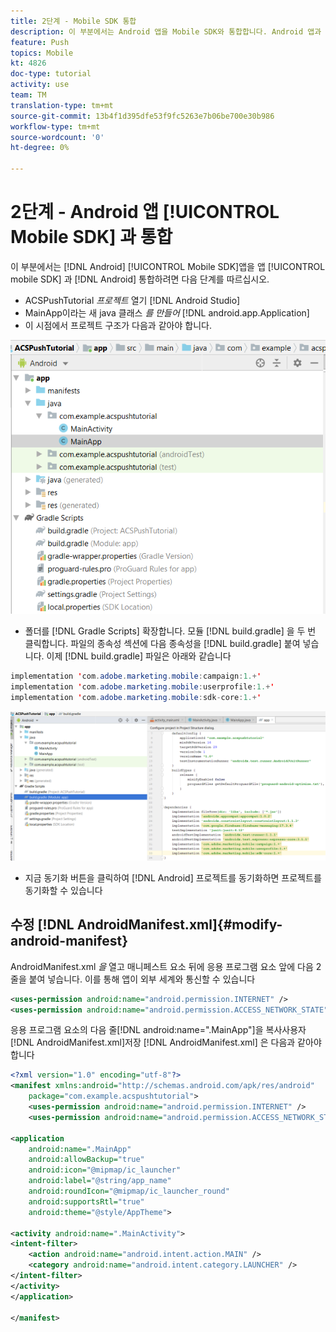 ```yaml
---
title: 2단계 - Mobile SDK 통합
description: 이 부분에서는 Android 앱을 Mobile SDK와 통합합니다. Android 앱과 모바일 SDK 통합
feature: Push
topics: Mobile
kt: 4826
doc-type: tutorial
activity: use
team: TM
translation-type: tm+mt
source-git-commit: 13b4f1d395dfe53f9fc5263e7b06be700e30b986
workflow-type: tm+mt
source-wordcount: '0'
ht-degree: 0%

---
```


# 2단계 - Android 앱 [!UICONTROL Mobile SDK] 과 통합

이 부분에서는 [!DNL Android] [!UICONTROL Mobile SDK]앱을 앱 [!UICONTROL mobile SDK] 과 [!DNL Android] 통합하려면 다음 단계를 따르십시오.

* ACSPushTutorial *프로젝트* 열기 [!DNL Android Studio]
* MainApp이라는 새 java 클래스 *를 만들어* [!DNL android.app.Application]
* 이 시점에서 프로젝트 구조가 다음과 같아야 합니다.

![기본 앱](assets/android-main-app.PNG)

* 폴더를 [!DNL Gradle Scripts] 확장합니다. 모듈 [!DNL build.gradle] 을 두 번 클릭합니다. 파일의 종속성 섹션에 다음 종속성을 [!DNL build.gradle] 붙여 넣습니다. 이제 [!DNL build.gradle] 파일은 아래와 같습니다

<!--
Removed `{.line-numbers}` below
-->

```java
implementation 'com.adobe.marketing.mobile:campaign:1.+'
implementation 'com.adobe.marketing.mobile:userprofile:1.+'
implementation 'com.adobe.marketing.mobile:sdk-core:1.+'
```

![모듈 등급](assets/module-build-gradle.PNG)

* 지금 동기화 버튼을 클릭하여 [!DNL Android] 프로젝트를 동기화하면 프로젝트를 동기화할 수 있습니다

## 수정 [!DNL AndroidManifest.xml]{#modify-android-manifest}

AndroidManifest.xml *을* 열고 매니페스트 요소 뒤에 응용 프로그램 요소 앞에 다음 2줄을 붙여 넣습니다. 이를 통해 앱이 외부 세계와 통신할 수 있습니다

<!--
Removed `{.line-numbers}` below
-->

```xml
<uses-permission android:name="android.permission.INTERNET" />
<uses-permission android:name="android.permission.ACCESS_NETWORK_STATE" />
```

응용 프로그램 요소의 다음 줄[!DNL android:name=".MainApp"]을 복사사용자 [!DNL AndroidManifest.xml]저장 [!DNL AndroidManifest.xml] 은 다음과 같아야 합니다

<!--
Removed `{.line-numbers}` below
-->

```xml
<?xml version="1.0" encoding="utf-8"?>
<manifest xmlns:android="http://schemas.android.com/apk/res/android"
    package="com.example.acspushtutorial">
    <uses-permission android:name="android.permission.INTERNET" />
    <uses-permission android:name="android.permission.ACCESS_NETWORK_STATE" />

<application
    android:name=".MainApp"
    android:allowBackup="true"
    android:icon="@mipmap/ic_launcher"
    android:label="@string/app_name"
    android:roundIcon="@mipmap/ic_launcher_round"
    android:supportsRtl="true"
    android:theme="@style/AppTheme">

<activity android:name=".MainActivity">
<intent-filter>
    <action android:name="android.intent.action.MAIN" />
    <category android:name="android.intent.category.LAUNCHER" />
</intent-filter>
</activity>
</application>

</manifest>
```
